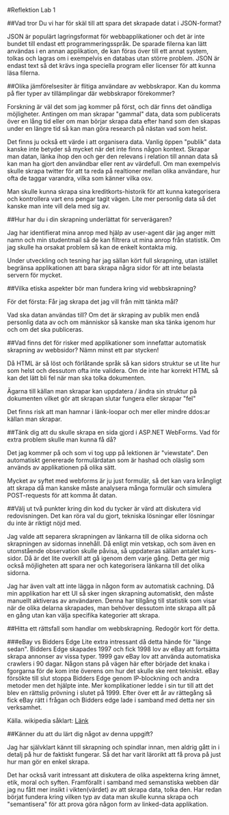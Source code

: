 #Reflektion Lab 1

##Vad tror Du vi har för skäl till att spara det skrapade datat i JSON-format?

JSON är populärt lagringsformat för webbapplikationer och det är inte bundet till endast ett programmeringsspråk.
De sparade filerna kan lätt användas i en annan applikation, de kan föras över till ett annat system, tolkas och lagras om i exempelvis en databas utan större problem.
JSON är endast text så det krävs inga speciella program eller licenser för att kunna läsa filerna.

##Olika jämförelsesiter är flitiga användare av webbskrapor. Kan du komma på fler typer av tillämplingar där webbskrapor förekommer?

Forskning är väl det som jag kommer på först, och där finns det oändliga möjligheter. Antingen om man skrapar "gammal" data, data som publicerats över en lång tid eller
om man börjar skrapa data efter hand som den skapas under en längre tid så kan man göra research på nästan vad som helst.

Det finns ju också ett värde i att organisera data. Vanlig öppen "publik" data kanske inte betyder så mycket när det inte finns någon kontext. Skrapar man datan, länka ihop den och ger den relevans i
relation till annan data så kan man ha gjort den användbar eller rent av värdefull. Om man exempelvis skulle skrapa twitter för att ta reda på realtioner mellan olika användare, hur ofta de taggar varandra,
vilka som känner vilka osv.

Man skulle kunna skrapa sina kreditkorts-historik för att kunna kategorisera och kontrollera vart ens pengar tagit vägen. Lite mer personlig data så det kanske man inte vill dela med sig av.

##Hur har du i din skrapning underlättat för serverägaren?

Jag har identifierat mina anrop med hjälp av user-agent där jag anger mitt namn och min studentmail så de kan filtrera ut mina anrop från statistik. Om jag skulle ha orsakat problem så kan de enkelt kontakta mig.

Under utveckling och tesning har jag sällan kört full skrapning, utan istället begränsa applikationen att bara skrapa några sidor för att inte belasta servern för mycket.

##Vilka etiska aspekter bör man fundera kring vid webbskrapning?

För det första: Får jag skrapa det jag vill från mitt tänkta mål?

Vad ska datan användas till? Om det är skraping av publik men endå personlig data av och om människor så kanske man ska tänka igenom hur och om det ska publiceras.

##Vad finns det för risker med applikationer som innefattar automatisk skrapning av webbsidor? Nämn minst ett par stycken!

Då HTML är så löst och förlåtande språk så kan sidors struktur se ut lite hur som helst och dessutom ofta inte validera. Om de inte har korrekt HTML så kan det lätt bli fel när man ska tolka dokumenten.

Ägarna till källan man skrapar kan uppdatera / ändra sin struktur på dokumenten vilket gör att skrapan slutar fungera eller skrapar "fel"

Det finns risk att man hamnar i länk-loopar och mer eller mindre ddos:ar källan man skrapar.

##Tänk dig att du skulle skrapa en sida gjord i ASP.NET WebForms. Vad för extra problem skulle man kunna få då?

Det jag kommer på och som vi tog upp på lektionen är "viewstate". Den automatiskt genererade formulärdatan som är hashad och oläslig som används av applikationen på olika sätt.

Mycket av syftet med webforms är ju just formulär, så det kan vara krångligt att skrapa då man kanske måste analysera många formulär och simulera POST-requests för att komma åt datan.

##Välj ut två punkter kring din kod du tycker är värd att diskutera vid redovisningen. Det kan röra val du gjort, tekniska lösningar eller lösningar du inte är riktigt nöjd med.

Jag valde att separera skrapningen av länkarna till de olika sidorna och skrapningen av sidornas innehåll. Då enligt min vetskap, och som även en utomstående observation skulle påvisa, så uppdateras sällan antalet kurs-sidor.
Då är det lite overkill att gå igenom dem varje gång. Detta ger mig också möjligheten att spara ner och kategorisera länkarna till det olika sidorna.

Jag har även valt att inte lägga in någon form av automatisk cachning. Då min applikation har ett UI så sker ingen skrapning automatiskt, den måste manuellt aktiveras av användaren.
Denna har tillgång till statistik som visar när de olika delarna skrapades, man behöver dessutom inte skrapa allt på en gång utan kan välja specifika kategorier att skrapa.

##Hitta ett rättsfall som handlar om webbskrapning. Redogör kort för detta.

###eBay vs Bidders Edge
Lite extra intressant då detta hände för "länge sedan". Bidders Edge skapades 1997 och fick 1998 lov av eBay att fortsätta skrapa annonser av vissa typer. 1999 gav eBay lov att använda automatiska crawlers i 90 dagar.
Någon stans på vägen här efter började det knaka i fgorgarna för de kom inte överens om hur det skulle ske rent tekniskt. eBay försökte till slut stoppa Bidders Edge genom IP-blockning och andra metoder men det hjälpte inte.
Mer komplikationer ledde i sin tur till att det blev en rättslig prövning i slutet på 1999. Efter över ett år av rättegång så fick eBay rätt i frågan och Bidders edge lade i samband med detta ner sin verksamhet.

Källa. wikipedia såklart:
[Länk](http://en.wikipedia.org/wiki/EBay_v._Bidder%27s_Edge)

##Känner du att du lärt dig något av denna uppgift?

Jag har självklart kännt till skrapning och spindlar innan, men aldrig gått in i detalj på hur de faktiskt fungerar. Så det har varit lärorikt att få prova på just hur man gör en enkel skrapa.

Det har också varit intressant att diskutera de olika aspekterna kring ämnet, etik, moral och syften. Framförallt i samband med semanstiska webben där jag nu fått mer insikt i vikten(värdet) av att skrapa data,
tolka den. Har redan börjat fundera kring vilken typ av data man skulle kunna skrapa och "semantisera" för att prova göra någon form av linked-data applikation.

